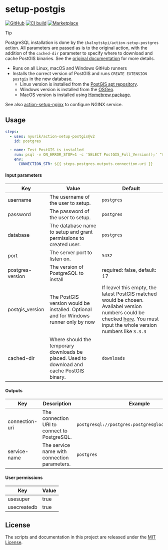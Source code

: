 # setup-postgis

[![GitHub](https://img.shields.io/badge/github-nyurik/action--setup--postgis-8da0cb?logo=github)](https://github.com/nyurik/action-setup-postgis)
[![CI build](https://github.com/nyurik/action-setup-postgis/actions/workflows/ci.yml/badge.svg)](https://github.com/nyurik/action-setup-postgis/actions)
[![Marketplace](https://img.shields.io/badge/market-setup--postgis-6F42C1?logo=github)](https://github.com/marketplace/actions/setup-postgresql-and-postgis-for-linux-macos-windows)

> [!TIP]
>
> PostgreSQL installation is done by the `ikalnytskyi/action-setup-postgres` action.  All parameters are passed as is to the original action, with the addition of the `cached-dir` parameter to specify where to download and cache PostGIS binaries. See the [original documentation](https://github.com/ikalnytskyi/action-setup-postgres) for more details.

* Runs on all Linux, macOS and Windows GitHub runners
* Installs the correct version of PostGIS and runs `CREATE EXTENSION postgis` in the new database.
  * Linux version is installed from the [PostGIS apt repository](https://postgis.net/install/).
  * Windows version is installed from the [OSGeo](https://download.osgeo.org/postgis/windows/).
  * MacOS version is installed using [Homebrew package](https://formulae.brew.sh/formula/postgis).

See also [action-setup-nginx](https://github.com/nyurik/action-setup-nginx) to configure NGINX service.

## Usage

```yaml
steps:
  - uses: nyurik/action-setup-postgis@v2
    id: postgres

  - name: Test PostGIS is installed
    run: psql -v ON_ERROR_STOP=1 -c 'SELECT PostGIS_Full_Version();' "$CONNECTION_STR"
    env:
      CONNECTION_STR: ${{ steps.postgres.outputs.connection-uri }}
```

#### Input parameters

| Key        | Value                                                                                                | Default     |
|------------|------------------------------------------------------------------------------------------------------|-------------|
| username   | The username of the user to setup.                                                                   | `postgres`  |
| password   | The password of the user to setup.                                                                   | `postgres`  |
| database   | The database name to setup and grant permissions to created user.                                    | `postgres`  |
| port       | The server port to listen on.                                                                        | `5432`      |
| postgres-version       | The version of PostgreSQL to install | required: false, default: 17     |
| postgis_version       | The PostGIS version would be installed. Optional and for Windows runner only by now                                                                        | If leavel this empty, the latest PostGIS matched would be chosen. Avaliabel version numbers could be checked [here](https://download.osgeo.org/postgis/windows/). You must input the whole version numbers like `3.3.3`     |
| cached-dir | Where should the temporary downloads be placed. Used to download and cache PostGIS binary.           | `downloads` |

#### Outputs

| Key            | Description                                  | Example                                             |
|----------------|----------------------------------------------|-----------------------------------------------------|
| connection-uri | The connection URI to connect to PostgreSQL. | `postgresql://postgres:postgres@localhost/postgres` |
| service-name   | The service name with connection parameters. | `postgres`                                          |

#### User permissions

| Key         | Value |
|-------------|-------|
| usesuper    | true  |
| usecreatedb | true  |

## License

The scripts and documentation in this project are released under the
[MIT License](LICENSE).
